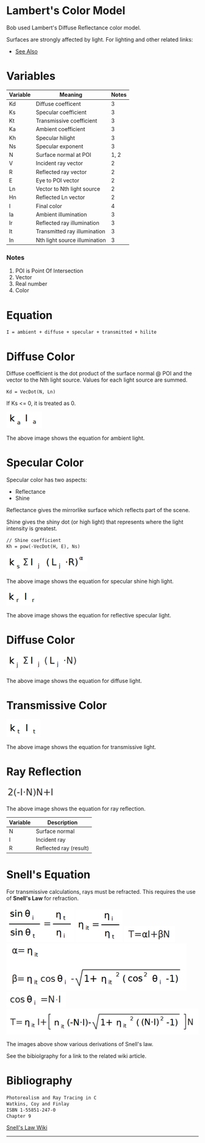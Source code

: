 <link rel="stylesheet" href="../../assets/help.css"/>

[snell]: <https://en.wikipedia.org/wiki/Snell's_law>
[light]: <light.html>

# Lambert's Color Model

Bob used Lambert's Diffuse Reflectance color model.

Surfaces are strongly affected by light. For lighting and other
related links:

* [See Also](../see-also.html)

# Variables

| Variable | Meaning | Notes |
|-|-|-|
| Kd | Diffuse coefficent | 3 |
| Ks | Specular coefficient | 3 |
| Kt | Transmissive coefficient | 3 |
| Ka | Ambient coefficient | 3 |
| Kh | Specular hilight | 3 |
| Ns | Specular exponent | 3 |
| N | Surface normal at POI | 1, 2 |
| V | Incident ray vector | 2 |
| R | Reflected ray vector | 2 |
| E | Eye to POI vector | 2 |
| Ln | Vector to Nth light source | 2 |
| Hn | Reflected Ln vector | 2 |
| I | Final color | 4 |
| Ia | Ambient illumination | 3 |
| Ir | Reflected ray illumination | 3 |
| It | Transmitted ray illumination | 3 |
| In | Nth light source illumination | 3 |

### Notes
1. POI is Point Of Intersection
2. Vector
3. Real number
4. Color

# Equation

```
I = ambient + diffuse + specular + transmitted + hilite
```

# Diffuse Color

Diffuse coefficient is the dot product of the surface normal @ POI and
the vector to the Nth light source. Values for each light source are
summed.

```
Kd = VecDot(N, Ln)
```

If Ks <= 0, it is treated as 0.

<img src="art/ambient.png">

The above image shows the equation for ambient light.

# Specular Color

Specular color has two aspects:

* Reflectance
* Shine

Reflectance gives the mirrorlike surface which reflects part
of the scene.

Shine gives the shiny dot (or high light) that represents where
the light intensity is greatest.

```
// Shine coefficient
Kh = pow(-VecDot(H, E), Ns)
```

<img src="art/specular.png">

The above image shows the equation for specular shine high light.

<img src="art/reflected.png">

The above image shows the equation for reflective specular light.

# Diffuse Color

<img src="art/diffuse.png">

The above image shows the equation for diffuse light.

# Transmissive Color

<img src="art/transmitted.png">

The above image shows the equation for transmissive light.

# Ray Reflection

<img src="art/reflection.png">

The above image shows the equation for ray reflection.

| Variable | Description |
|-|-|
| N | Surface normal |
| I | Incident ray |
| R | Reflected ray (result) |

# Snell's Equation

For transmissive calculations, rays must be refracted. This requires
the use of __Snell's Law__ for refraction.

<img src="art/snell.png">

<img src="art/snell2.png">

<img src="art/snell3.png">

<img src="art/snell4.png">

<img src="art/snell5.png">

<img src="art/snell6.png">

The images above show various derivations of Snell's law.

See the bibiolgraphy for a link to the related wiki article.

# Bibliography

```
Photorealism and Ray Tracing in C
Watkins, Coy and Finlay
ISBN 1-55851-247-0
Chapter 9

```

[Snell's Law Wiki][snell]

---


